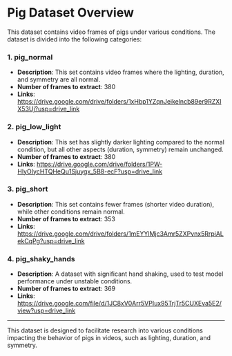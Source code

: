 # Pig Dataset Overview

This dataset contains video frames of pigs under various conditions. The dataset is divided into the following categories:

### 1. **pig_normal**
- **Description**: This set contains video frames where the lighting, duration, and symmetry are all normal.
- **Number of frames to extract**: 380
- **Links**: https://drive.google.com/drive/folders/1xHbp1YZqnJeikelncb89er9RZXIX53Uj?usp=drive_link

### 2. **pig_low_light**
- **Description**: This set has slightly darker lighting compared to the normal condition, but all other aspects (duration, symmetry) remain unchanged.
- **Number of frames to extract**: 380
- **Links**: https://drive.google.com/drive/folders/1PW-HlyOIycHTQHeQu1Sjuygx_5B8-ecF?usp=drive_link   

### 3. **pig_short**
- **Description**: This set contains fewer frames (shorter video duration), while other conditions remain normal.
- **Number of frames to extract**: 353
- **Links**: https://drive.google.com/drive/folders/1mEYYlMjc3Amr5ZXPvnx5RrpiALekCqPg?usp=drive_link

### 4. **pig_shaky_hands**
- **Description**: A dataset with significant hand shaking, used to test model
performance under unstable conditions.
- **Number of frames to extract**: 369
- **Links**: https://drive.google.com/file/d/1JC8xV0Arr5VPIux95TrjTr5CUXEva5E2/view?usp=drive_link

---

This dataset is designed to facilitate research into various conditions impacting the behavior of pigs in videos, such as lighting, duration, and symmetry.

